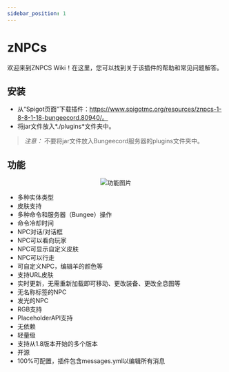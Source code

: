 ```yaml
---
sidebar_position: 1
---
```



# zNPCs

欢迎来到ZNPCS Wiki！在这里，您可以找到关于该插件的帮助和常见问题解答。

## 安装

* 从“Spigot页面”下载插件：https://www.spigotmc.org/resources/znpcs-1-8-8-1-18-bungeecord.80940/。
* 将jar文件放入*./plugins*文件夹中。

> *注意：* 不要将jar文件放入Bungeecord服务器的plugins文件夹中。

## 功能

<p align="center">
  <img src="https://i.imgur.com/z1ogWCP.png" alt="功能图片"></img>
</p>

* 多种实体类型
* 皮肤支持
* 多种命令和服务器（Bungee）操作
* 命令冷却时间
* NPC对话/对话框
* NPC可以看向玩家
* NPC可显示自定义皮肤
* NPC可以行走
* 可自定义NPC，编辑羊的颜色等
* 支持URL皮肤
* 实时更新，无需重新加载即可移动、更改装备、更改全息图等
* 无名称标签的NPC
* 发光的NPC
* RGB支持
* PlaceholderAPI支持
* 无依赖
* 轻量级
* 支持从1.8版本开始的多个版本
* 开源
* 100%可配置，插件包含messages.yml以编辑所有消息
